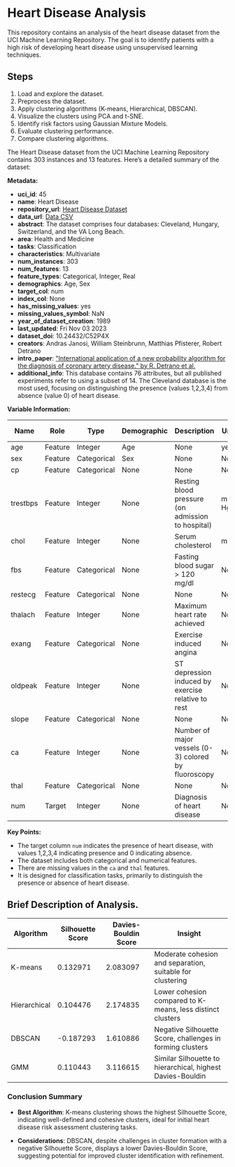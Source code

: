 # Heart Disease Analysis

This repository contains an analysis of the heart disease dataset from the UCI Machine Learning Repository. The goal is to identify patients with a high risk of developing heart disease using unsupervised learning techniques.

## Steps
1. Load and explore the dataset.
2. Preprocess the dataset.
3. Apply clustering algorithms (K-means, Hierarchical, DBSCAN).
4. Visualize the clusters using PCA and t-SNE.
5. Identify risk factors using Gaussian Mixture Models.
6. Evaluate clustering performance.
7. Compare clustering algorithms.

The Heart Disease dataset from the UCI Machine Learning Repository contains 303 instances and 13 features. Here’s a detailed summary of the dataset:

**Metadata:**
- **uci_id**: 45
- **name**: Heart Disease
- **repository_url**: [Heart Disease Dataset](https://archive.ics.uci.edu/dataset/45/heart+disease)
- **data_url**: [Data CSV](https://archive.ics.uci.edu/static/public/45/data.csv)
- **abstract**: The dataset comprises four databases: Cleveland, Hungary, Switzerland, and the VA Long Beach.
- **area**: Health and Medicine
- **tasks**: Classification
- **characteristics**: Multivariate
- **num_instances**: 303
- **num_features**: 13
- **feature_types**: Categorical, Integer, Real
- **demographics**: Age, Sex
- **target_col**: num
- **index_col**: None
- **has_missing_values**: yes
- **missing_values_symbol**: NaN
- **year_of_dataset_creation**: 1989
- **last_updated**: Fri Nov 03 2023
- **dataset_doi**: 10.24432/C52P4X
- **creators**: Andras Janosi, William Steinbrunn, Matthias Pfisterer, Robert Detrano
- **intro_paper**: ["International application of a new probability algorithm for the diagnosis of coronary artery disease." by R. Detrano et al.](https://www.semanticscholar.org/paper/a7d714f8f87bfc41351eb5ae1e5472f0ebbe0574)
- **additional_info**: This database contains 76 attributes, but all published experiments refer to using a subset of 14. The Cleveland database is the most used, focusing on distinguishing the presence (values 1,2,3,4) from absence (value 0) of heart disease.

**Variable Information:**

| Name     | Role    | Type        | Demographic | Description                                       | Units  | Missing Values |
|----------|---------|-------------|-------------|---------------------------------------------------|--------|----------------|
| age      | Feature | Integer     | Age         | None                                              | years  | no             |
| sex      | Feature | Categorical | Sex         | None                                              | None   | no             |
| cp       | Feature | Categorical | None        | None                                              | None   | no             |
| trestbps | Feature | Integer     | None        | Resting blood pressure (on admission to hospital) | mm Hg  | no             |
| chol     | Feature | Integer     | None        | Serum cholesterol                                 | mg/dl  | no             |
| fbs      | Feature | Categorical | None        | Fasting blood sugar > 120 mg/dl                   | None   | no             |
| restecg  | Feature | Categorical | None        | None                                              | None   | no             |
| thalach  | Feature | Integer     | None        | Maximum heart rate achieved                       | None   | no             |
| exang    | Feature | Categorical | None        | Exercise induced angina                           | None   | no             |
| oldpeak  | Feature | Integer     | None        | ST depression induced by exercise relative to rest| None   | no             |
| slope    | Feature | Categorical | None        | None                                              | None   | no             |
| ca       | Feature | Integer     | None        | Number of major vessels (0-3) colored by fluoroscopy| None  | yes            |
| thal     | Feature | Categorical | None        | None                                              | None   | yes            |
| num      | Target  | Integer     | None        | Diagnosis of heart disease                        | None   | no             |

**Key Points:**
- The target column `num` indicates the presence of heart disease, with values 1,2,3,4 indicating presence and 0 indicating absence.
- The dataset includes both categorical and numerical features.
- There are missing values in the `ca` and `thal` features.
- It is designed for classification tasks, primarily to distinguish the presence or absence of heart disease.

## Brief Description of Analysis.

| Algorithm           | Silhouette Score | Davies-Bouldin Score | Insight                                                     |
|---------------------|------------------|----------------------|--------------------------------------------------------------|
| K-means             | 0.132971            | 2.083097                | Moderate cohesion and separation, suitable for clustering    |
| Hierarchical        | 0.104476            | 2.174835                | Lower cohesion compared to K-means, less distinct clusters   |
| DBSCAN              | -0.187293           | 1.610886                | Negative Silhouette Score, challenges in forming clusters    |
| GMM                 | 0.110443            | 3.116615                | Similar Silhouette to hierarchical, highest Davies-Bouldin    |

### Conclusion Summary

- **Best Algorithm**: K-means clustering shows the highest Silhouette Score, indicating well-defined and cohesive clusters, ideal for initial heart disease risk assessment clustering tasks.

- **Considerations**: DBSCAN, despite challenges in cluster formation with a negative Silhouette Score, displays a lower Davies-Bouldin Score, suggesting potential for improved cluster identification with refinement.

